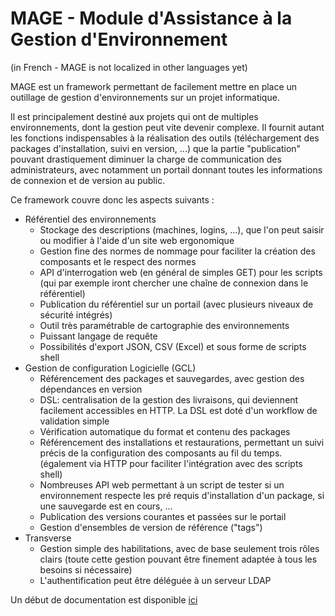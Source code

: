 MAGE - Module d'Assistance à la Gestion d'Environnement
============================================================

(in French - MAGE is not localized in other languages yet)

MAGE est un framework permettant de facilement mettre en place un outillage de gestion d'environnements sur un projet informatique. 

Il est principalement destiné aux projets qui ont de multiples environnements, dont la gestion peut vite devenir complexe. Il fournit autant les fonctions indispensables à la réalisation des outils (téléchargement des packages d'installation, suivi en version, ...) que la partie "publication" pouvant drastiquement diminuer la charge de communication des administrateurs, avec notamment un portail donnant toutes les informations de connexion et de version au public.

Ce framework couvre donc les aspects suivants :

* Référentiel des environnements
	* Stockage des descriptions (machines, logins, ...), que l'on peut saisir ou modifier à l'aide d'un site web ergonomique
    * Gestion fine des normes de nommage pour faciliter la création des composants et le respect des normes
	* API d'interrogation web (en général de simples GET) pour les scripts (qui par exemple iront chercher une chaîne de connexion dans le référentiel)
	* Publication du référentiel sur un portail (avec plusieurs niveaux de sécurité intégrés)
    * Outil très paramétrable de cartographie des environnements 
    * Puissant langage de requête
    * Possibilités d'export JSON, CSV (Excel) et sous forme de scripts shell
* Gestion de configuration Logicielle (GCL)
	* Référencement des packages et sauvegardes, avec gestion des dépendances en version
    * DSL: centralisation de la gestion des livraisons, qui deviennent facilement accessibles en HTTP. La DSL est doté d'un workflow de validation simple
    * Vérification automatique du format et contenu des packages
	* Référencement des installations et restaurations, permettant un suivi précis de la configuration des composants au fil du temps. (également via HTTP pour faciliter l'intégration avec des scripts shell)
    * Nombreuses API web permettant à un script de tester si un environnement respecte les pré requis d'installation d'un package, si une sauvegarde est en cours, ...
	* Publication des versions courantes et passées sur le portail
    * Gestion d'ensembles de version de référence ("tags")
* Transverse
    * Gestion simple des habilitations, avec de base seulement trois rôles clairs (toute cette gestion pouvant être finement adaptée à tous les besoins si nécessaire)
    * L'authentification peut être déléguée à un serveur LDAP

Un début de documentation est disponible [ici](https://mage.readthedocs.io/)
